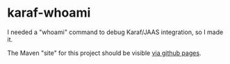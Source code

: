 # karaf-whoami
I needed a "whoami" command to debug Karaf/JAAS integration, so I made it.

The Maven "site" for this project should be visible [via github pages](https://dfjdejulio.github.io/karaf-whoami/).
